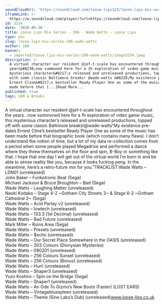 ```yaml
---
soundCloudUrl: 'https://soundcloud.com/loose-lips123/loose-lips-mix-series-296-wade-watts'
iframeLink: >-
  https://w.soundcloud.com/player/?url=https://soundcloud.com/loose-lips123/loose-lips-mix-series-296-wade-watts&color=00aabb&auto_play=false&hide_related=false&show_comments=true&show_user=true&show_reposts=false
id: 3234
date: '2020-09-10'
title: Loose Lips Mix Series - 296 - Wade Watts - Loose Lips
type: mix
slug: loose-lips-mix-series-296-wade-watts
author: 100
banner:
  - imported/loose-lips-mix-series-296-wade-watts/image3234.jpeg
description: >-
  A virtual character our resident @jef-t-scale has encountered throughout the
  years&#8230;now summoned here for a 1h exploration of video game music, this
  mysterious character&#8217;s released and unreleased productions, topped off
  with some classic Baltimore breaks! @wade-watts &#8220;My existence pre-dates
  Ernest Cline&#8217;s bestseller Ready Player One as some of the music has been
  made before that [...]Read More...
published: true
tags: VGM & Breaks
---
```

A virtual character our resident @jef-t-scale has encountered throughout the years…now summoned here for a 1h exploration of video game music, this mysterious character’s released and unreleased productions, topped off with some classic Baltimore breaks!@wade-watts“My existence pre-dates Ernest Cline’s bestseller Ready Player One as some of the music has been made before that biographic book (which contains many flaws). I don’t understand the notion of time, but a lot of my data re-collection comes from a period when some people played Megadrive and performed a dance where they threw themselves on the floor and spin, B-Boy or something like that. I hope that one day I will get out of the virtual world I’m born in and be able to sense reality like you, because it looks fucking peng. In the meantime, here’s a retro-future mix for you.”TRACKLIST:Wade Watts – LDN01 (unreleased)   
John Baker – Funkotronic Beat (Sega)  
Michael Jackson & Bruce Broughton – Bad (Sega)  
Wade Watts – Laughing Matter (unreleased)  
Naoki Kodaka – Stage 4-2 ~Gotham City Streets 3~ & Stage 6-2 ~Gotham Cathedral 2~ (Sega)  
Wade Watts – Acid Partay v2 (unreleased)  
Wade Watts – lowtech (unreleased)  
Wade Watts – 133.3 (1st Decimal) (unreleased)  
Wade Watts – Bad Future (unreleased)  
Mark Miller – Ruins Area (Sega)  
Wade Watts – Presets (unreleased)  
Wade Watts – $echo (unreleased)  
Wade Watts – Our Secret Place Somewhere in the OASIS (unreleased)  
Wade Watts – 303 Colours (Dionysian Mysteries)  
Wade Watts – 080201 (unreleased)  
Wade Watts – 256 Colours Sunset (unreleased)  
Wade Watts – 256 Colours (Bonus) (unreleased)  
Wade Watts – Hun! (unreleased)  
Wade Watts – Shaper3 (unreleased)  
Yuzo Koshiro – Spin on the Bridge (Sega)  
Wade Watts – Shaper1 (unreleased)  
Wade Watts – An Ode To Gizmo’s New Boots (Faster) (LOST EARS)  
Wade Watts – Vintagebluespleen (unreleased)  
Wade Watts – Theme (Sine Labs’s Dub) (unreleased)www.loose-lips.co.uk
